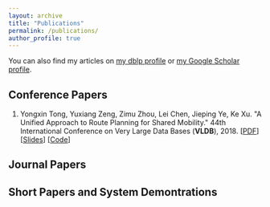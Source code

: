 ```yaml
---
layout: archive
title: "Publications"
permalink: /publications/
author_profile: true
---
```


You can also find my articles on <a href="{{ author.dblp }}">my dblp profile</a> or <a href="{{ author.googlescholar }}">my Google Scholar profile</a>.

## Conference Papers
1. Yongxin Tong, Yuxiang Zeng, Zimu Zhou, Lei Chen, Jieping Ye, Ke Xu. "A Unified Approach to Route Planning for Shared Mobility."
44th International Conference on Very Large Data Bases (**VLDB**), 2018. [[PDF](http://www.vldb.org/pvldb/vol11/p1633-tong.pdf)] [[Slides](http://yongxintong.group/static/paper/2018/VLDB2018_A%20Unified%20Approach%20to%20Route%20Planning%20for%20Shared%20Mobility_Slides.pptx)] [[Code](https://github.com/BUAA-BDA/ridesharing-GreedyDP)]

## Journal Papers

## Short Papers and System Demontrations
